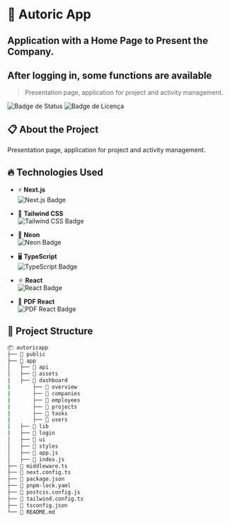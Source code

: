 
# 🚀 Autoric App
## Application with a Home Page to Present the Company.
## After logging in, some functions are available


> Presentation page, application for project and activity management.

![Badge de Status](https://img.shields.io/badge/status-em%20desenvolvimento-yellow)
![Badge de Licença](https://img.shields.io/badge/license-MIT-blue)


## 📋 About the Project

Presentation page, application for project and activity management.

## 🔥 Technologies Used

- ⚡ **Next.js**  
  <img src="https://img.shields.io/badge/Next.js-%23000000?style=for-the-badge&logo=next.js&logoColor=white" alt="Next.js Badge"/>

- 🎨 **Tailwind CSS**  
  <img src="https://img.shields.io/badge/Tailwind%20CSS-%2338B2AC?style=for-the-badge&logo=tailwind-css&logoColor=white" alt="Tailwind CSS Badge"/>

- 💾 **Neon**  
  <img src="https://img.shields.io/badge/Neon-%23000000?style=for-the-badge&logo=neon&logoColor=white" alt="Neon Badge"/>

- 🖥️ **TypeScript**  
  <img src="https://img.shields.io/badge/TypeScript-%23007ACC?style=for-the-badge&logo=typescript&logoColor=white" alt="TypeScript Badge"/>

- ⚛️ **React**  
  <img src="https://img.shields.io/badge/React-%23007ACC?style=for-the-badge&logo=react&logoColor=white" alt="React Badge"/>

- 📄 **PDF React**  
  <img src="https://img.shields.io/badge/PDF%20React-%23000000?style=for-the-badge&logo=pdf&logoColor=white" alt="PDF React Badge"/>


## 📂 Project Structure

```bash
📦 autoricapp
├── 📁 public
├── 📁 app
│   ├── 📁 api
│   ├── 📁 assets
|   ├── 📁 dashboard
|       ├── 📁 overview
|       ├── 📁 companies
|       ├── 📁 employees
|       ├── 📁 projects
|       ├── 📁 tasks
|       ├── 📁 users
│   ├── 📁 lib
|   ├── 📁 login
│   ├── 📁 ui
│   ├── 📁 styles
│   ├── 📜 app.js
│   ├── 📜 index.js
├── 📜 middleware.ts
├── 📜 next.config.ts
├── 📜 package.json
├── 📜 pnpm-lock.yaml
├── 📜 postcss.config.js
├── 📜 tailwind.config.ts
├── 📜 tsconfig.json
└── 📜 README.md

